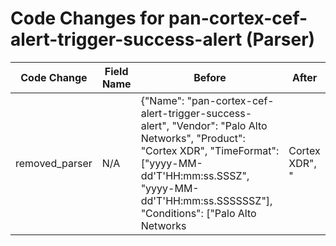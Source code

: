 # Code Changes for pan-cortex-cef-alert-trigger-success-alert (Parser)

| Code Change | Field Name | Before | After |
|-------------|------------|--------|-------|
| removed_parser | N/A | {"Name": "pan-cortex-cef-alert-trigger-success-alert", "Vendor": "Palo Alto Networks", "Product": "Cortex XDR", "TimeFormat": ["yyyy-MM-dd'T'HH:mm:ss.SSSZ", "yyyy-MM-dd'T'HH:mm:ss.SSSSSSZ"], "Conditions": ["Palo Alto Networks|Cortex XDR", "|Alert|"], "Fields": ["({time}\d\d\d\d-\d\d-\d\dT\d\d:\d\d:\d\d)", "({time}\d\d\d\d-\d\d-\d\dT\d\d:\d\d:\d\d(\.\d{6})?Z)", "CEF:[^|]+?\|([^\|]+\|){4}({alert_name}[^\|]+)", "\WexternalId=({alert_id}.+?)\s+", "\Wcat=({alert_type}.*?)\s+", "\Wcs2=({process_path}.*?)\s*cs2Label", "\Wcs1=({process_name}.*?)\s+", "fileHash=({hash_sha256}[A-Za-z0-9]+)\s", "\Wcs2=\\"({process_dir}.*?)\\"\s+", "\Wshost=(({src_ip}((([0-9a-fA-F.]{0,4}):{1,2}){1,7}([0-9a-fA-F]){0,4})|(((25[0-5]|(2[0-4]|1\d|[0-9]|)\d)\.?\b){4}))|({src_host}.*?))\s+", "\Wsuser=(N/A|(({domain}[^\\]+)\\+)?({user}[\w\.\-\!\#\^\~]{1,40}\$?))(\s+\w+=|\s*$)", "\Wrequest=({additional_info}.*?)\s+", "((?:1969-[^,]+?)|({time}\d\d\d\d-\d\d-\d\dT\d\d:\d\d:\d\d\.\d+[\+-]\d+:\d+))"], "DupFields": ["process_path->path"], "ParserVersion": "v1.0.0"} | N/A |